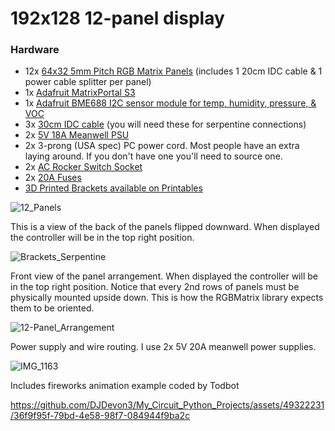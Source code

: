 # 192x128 12-panel display

### Hardware
- 12x [64x32 5mm Pitch RGB Matrix Panels](https://www.adafruit.com/product/2277) (includes 1 20cm IDC cable & 1 power cable splitter per panel)
- 1x [Adafruit MatrixPortal S3](https://www.adafruit.com/product/5778) 
- 1x [Adafruit BME688 I2C sensor module for temp, humidity, pressure, & VOC](https://www.adafruit.com/product/5046)
- 3x [30cm IDC cable](https://www.amazon.com/dp/B07FZWH9S6) (you will need these for serpentine connections)
- 2x [5V 18A Meanwell PSU](https://www.amazon.com/dp/B018TEAPRQ)
- 2x 3-prong (USA spec) PC power cord. Most people have an extra laying around. If you don't have one you'll need to source one.
- 2x [AC Rocker Switch Socket](https://www.amazon.com/dp/B07RQV2NPN)
- 2x [20A Fuses](https://www.amazon.com/dp/B0B1CPZ7XH)
- [3D Printed Brackets available on Printables](https://www.printables.com/model/578204-hub75-5mm-pitch-4-panel-bracket)



![12_Panels](https://github.com/DJDevon3/My_Circuit_Python_Projects/assets/49322231/bb3ea441-6083-4da1-8876-994200ea287f)

This is a view of the back of the panels flipped downward. When displayed the controller will be in the top right position.

![Brackets_Serpentine](https://github.com/DJDevon3/My_Circuit_Python_Projects/assets/49322231/eec78007-a293-42a4-8191-aef792ff34d9)

Front view of the panel arrangement.  When displayed the controller will be in the top right position. Notice that every 2nd rows of panels must be physically mounted upside down.  This is how the RGBMatrix library expects them to be oriented.

![12-Panel_Arrangement](https://github.com/DJDevon3/My_Circuit_Python_Projects/assets/49322231/1daa959e-2b40-4c0f-a766-a66f73924987)

Power supply and wire routing. I use 2x 5V 20A meanwell power supplies.

![IMG_1163](https://github.com/DJDevon3/My_Circuit_Python_Projects/assets/49322231/c276226f-f087-406f-b61a-a1f137811b7a)

Includes fireworks animation example coded by Todbot

https://github.com/DJDevon3/My_Circuit_Python_Projects/assets/49322231/36f9f95f-79bd-4e58-98f7-084944f9ba2c

